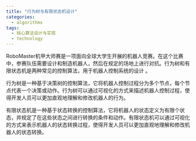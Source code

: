 ```yaml
---  
title: "行为树与有限状态机设计"  
categories:  
  - algorithms  
tags: 
  - 核心算法设计与实现 
  - technology  
---  
```


RoboMaster机甲大师赛是一项面向全球大学生开展的机器人竞赛。在这个比赛中，参赛队伍需要设计和制造机器人，然后在规定的场地上进行对抗。行为树和有限状态机是两种常见的控制算法，用于机器人控制系统的设计 。

行为树是一种基于决策树的控制算法，它将机器人控制过程分为多个节点，每个节点代表一个决策或动作。行为树可以通过可视化的方式来描述机器人控制过程，使得开发人员可以更加直观地理解和修改机器人的行为。

有限状态机是一种基于状态转换的控制算法，它将机器人的状态定义为有限个状态，并规定了在这些状态之间进行转换的条件和动作。有限状态机可以通过可视化的方式来表示机器人的状态转换过程，使得开发人员可以更加直观地理解和修改机器人的状态转换。 
